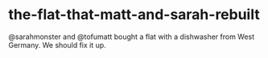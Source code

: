 # the-flat-that-matt-and-sarah-rebuilt

@sarahmonster and @tofumatt bought a flat with a dishwasher from West Germany. We should fix it up.
